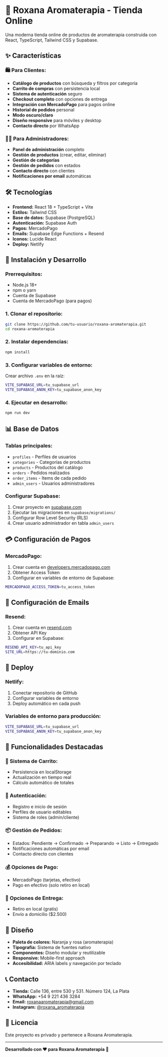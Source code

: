 # 🌸 Roxana Aromaterapia - Tienda Online

Una moderna tienda online de productos de aromaterapia construida con React, TypeScript, Tailwind CSS y Supabase.

## ✨ Características

### 🛍️ **Para Clientes:**
- **Catálogo de productos** con búsqueda y filtros por categoría
- **Carrito de compras** con persistencia local
- **Sistema de autenticación** seguro
- **Checkout completo** con opciones de entrega
- **Integración con MercadoPago** para pagos online
- **Historial de pedidos** personal
- **Modo oscuro/claro** 
- **Diseño responsive** para móviles y desktop
- **Contacto directo** por WhatsApp

### 👩‍💼 **Para Administradores:**
- **Panel de administración** completo
- **Gestión de productos** (crear, editar, eliminar)
- **Gestión de categorías**
- **Gestión de pedidos** con estados
- **Contacto directo** con clientes
- **Notificaciones por email** automáticas

## 🛠️ Tecnologías

- **Frontend:** React 18 + TypeScript + Vite
- **Estilos:** Tailwind CSS
- **Base de datos:** Supabase (PostgreSQL)
- **Autenticación:** Supabase Auth
- **Pagos:** MercadoPago
- **Emails:** Supabase Edge Functions + Resend
- **Iconos:** Lucide React
- **Deploy:** Netlify

## 🚀 Instalación y Desarrollo

### **Prerrequisitos:**
- Node.js 18+
- npm o yarn
- Cuenta de Supabase
- Cuenta de MercadoPago (para pagos)

### **1. Clonar el repositorio:**
```bash
git clone https://github.com/tu-usuario/roxana-aromaterapia.git
cd roxana-aromaterapia
```

### **2. Instalar dependencias:**
```bash
npm install
```

### **3. Configurar variables de entorno:**
Crear archivo `.env` en la raíz:
```bash
VITE_SUPABASE_URL=tu_supabase_url
VITE_SUPABASE_ANON_KEY=tu_supabase_anon_key
```

### **4. Ejecutar en desarrollo:**
```bash
npm run dev
```

## 📊 Base de Datos

### **Tablas principales:**
- `profiles` - Perfiles de usuarios
- `categories` - Categorías de productos
- `products` - Productos del catálogo
- `orders` - Pedidos realizados
- `order_items` - Items de cada pedido
- `admin_users` - Usuarios administradores

### **Configurar Supabase:**
1. Crear proyecto en [supabase.com](https://supabase.com)
2. Ejecutar las migraciones en `supabase/migrations/`
3. Configurar Row Level Security (RLS)
4. Crear usuario administrador en tabla `admin_users`

## 💳 Configuración de Pagos

### **MercadoPago:**
1. Crear cuenta en [developers.mercadopago.com](https://developers.mercadopago.com)
2. Obtener Access Token
3. Configurar en variables de entorno de Supabase:
```bash
MERCADOPAGO_ACCESS_TOKEN=tu_access_token
```

## 📧 Configuración de Emails

### **Resend:**
1. Crear cuenta en [resend.com](https://resend.com)
2. Obtener API Key
3. Configurar en Supabase:
```bash
RESEND_API_KEY=tu_api_key
SITE_URL=https://tu-dominio.com
```

## 🚀 Deploy

### **Netlify:**
1. Conectar repositorio de GitHub
2. Configurar variables de entorno
3. Deploy automático en cada push

### **Variables de entorno para producción:**
```bash
VITE_SUPABASE_URL=tu_supabase_url
VITE_SUPABASE_ANON_KEY=tu_supabase_anon_key
```

## 📱 Funcionalidades Destacadas

### **🛒 Sistema de Carrito:**
- Persistencia en localStorage
- Actualización en tiempo real
- Cálculo automático de totales

### **🔐 Autenticación:**
- Registro e inicio de sesión
- Perfiles de usuario editables
- Sistema de roles (admin/cliente)

### **📦 Gestión de Pedidos:**
- Estados: Pendiente → Confirmado → Preparando → Listo → Entregado
- Notificaciones automáticas por email
- Contacto directo con clientes

### **💰 Opciones de Pago:**
- MercadoPago (tarjetas, efectivo)
- Pago en efectivo (solo retiro en local)

### **🚚 Opciones de Entrega:**
- Retiro en local (gratis)
- Envío a domicilio ($2.500)

## 🎨 Diseño

- **Paleta de colores:** Naranja y rosa (aromaterapia)
- **Tipografía:** Sistema de fuentes nativo
- **Componentes:** Diseño modular y reutilizable
- **Responsive:** Mobile-first approach
- **Accesibilidad:** ARIA labels y navegación por teclado

## 📞 Contacto

- **Tienda:** Calle 136, entre 530 y 531. Número 124, La Plata
- **WhatsApp:** +54 9 221 436 3284
- **Email:** roxanaaromaterapia@gmail.com
- **Instagram:** [@roxana_aromaterapia](https://instagram.com/roxana_aromaterapia)

## 📄 Licencia

Este proyecto es privado y pertenece a Roxana Aromaterapia.

---

**Desarrollado con ❤️ para Roxana Aromaterapia** 🌸